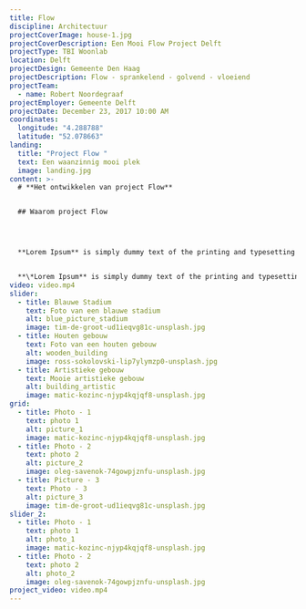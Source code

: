 ```yaml
---
title: Flow
discipline: Architectuur
projectCoverImage: house-1.jpg
projectCoverDescription: Een Mooi Flow Project Delft
projectType: TBI Woonlab
location: Delft
projectDesign: Gemeente Den Haag
projectDescription: Flow - sprankelend - golvend - vloeiend
projectTeam:
  - name: Robert Noordegraaf
projectEmployer: Gemeente Delft
projectDate: December 23, 2017 10:00 AM
coordinates:
  longitude: "4.288788"
  latitude: "52.078663"
landing:
  title: "Project Flow "
  text: Een waanzinnig mooi plek
  image: landing.jpg
content: >-
  # **Het ontwikkelen van project Flow**


  ## Waarom project Flow




  **Lorem Ipsum** is simply dummy text of the printing and typesetting industry. Lorem Ipsum has been the industry's standard dummy text ever since the 1500s, when an unknown printer took a galley of type and scrambled it to make a type specimen book. It has survived not only five centuries, but also the leap into electronic typesetting, remaining essentially unchanged. It was popularised in the 1960s with the release of Letraset sheets containing Lorem Ipsum passages, and more recently with desktop publishing software like Aldus PageMaker including  


  **\*Lorem Ipsum** is simply dummy text of the printing and typesetting industry. Lorem Ipsum has been the industry's standard dummy text ever since the 1500s, when an unknown printer took a galley of type and scrambled it to make a type specimen book. It has survived not only five centuries, but also the leap into electronic typesetting, remaining essentially unchanged. It was popularised in the 1960s with the release of Letraset sheets containing Lorem Ipsum passages, and more recently with desktop publishing software like Aldus PageMaker including*
video: video.mp4
slider:
  - title: Blauwe Stadium
    text: Foto van een blauwe stadium
    alt: blue_picture_stadium
    image: tim-de-groot-ud1ieqvg81c-unsplash.jpg
  - title: Houten gebouw
    text: Foto van een houten gebouw
    alt: wooden_building
    image: ross-sokolovski-lip7ylymzp0-unsplash.jpg
  - title: Artistieke gebouw
    text: Mooie artistieke gebouw
    alt: building_artistic
    image: matic-kozinc-njyp4kqjqf8-unsplash.jpg
grid:
  - title: Photo - 1
    text: photo 1
    alt: picture_1
    image: matic-kozinc-njyp4kqjqf8-unsplash.jpg
  - title: Photo - 2
    text: photo 2
    alt: picture_2
    image: oleg-savenok-74gowpjznfu-unsplash.jpg
  - title: Picture - 3
    text: Photo - 3
    alt: picture_3
    image: tim-de-groot-ud1ieqvg81c-unsplash.jpg
slider_2:
  - title: Photo - 1
    text: photo 1
    alt: photo_1
    image: matic-kozinc-njyp4kqjqf8-unsplash.jpg
  - title: Photo - 2
    text: photo 2
    alt: photo_2
    image: oleg-savenok-74gowpjznfu-unsplash.jpg
project_video: video.mp4
---
```

